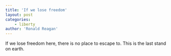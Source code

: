 ```yaml
---
title: 'If we lose freedom'
layout: post
categories:
    - liberty
author: 'Ronald Reagan'
---
```


If we lose freedom here, there is no place to escape to. This is the last stand on earth.